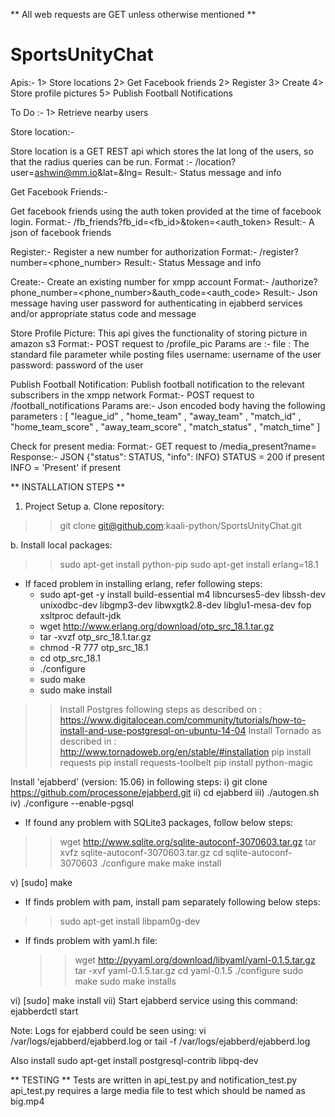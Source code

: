 ** All web requests are GET unless otherwise mentioned ** 

# SportsUnityChat
Apis:- 
1> Store locations
2> Get Facebook friends 
2> Register
3> Create
4> Store profile pictures
5> Publish Football Notifications

To Do :-
1> Retrieve nearby users 

Store location:-

Store location is a GET REST api which stores the lat long of the users, so that the radius queries can be run.
Format :- <ip>/location?user=ashwin@mm.io&lat=<latitude coordinates>&lng=<longtitude coordinates>
Result:- Status message and info 

Get Facebook Friends:-

Get facebook friends using the auth token provided at the time of facebook login.
Format:-  <ip>/fb_friends?fb_id=<fb_id>&token=<auth_token>
Result:- A json of facebook friends 

Register:-
Register a new number for authorization
Format:- <ip>/register?number=<phone_number>
Result:- Status Message and info

Create:-
Create an existing number for xmpp account
Format:- <ip>/authorize?phone_number=<phone_number>&auth_code=<auth_code>
Result:- Json message having user password for authenticating in ejabberd services and/or appropriate status code and message 

Store Profile Picture:
This api gives the functionality of storing picture in amazon s3
Format:- POST request to <ip>/profile_pic
Params are :-
file : The standard file parameter while posting files 
username: username of the user
password: password of the user

Publish Football Notification:
Publish football notification to the relevant subscribers in the xmpp network
Format:- POST request to <ip>/football_notifications
Params are:- 
Json encoded body having the following parameters :
	[
		"league_id" ,
		"home_team" ,
		"away_team" ,
		"match_id" ,
		"home_team_score" ,
		"away_team_score" ,
		"match_status" ,
		"match_time"
	] 


Check for present media: 
Format:- GET request to <ip>/media_present?name=<md5 name>
Response:- JSON {"status": STATUS, "info": INFO}
STATUS = 200 if present
INFO = 'Present' if present

** INSTALLATION STEPS **

1. Project Setup
a. Clone repository:
>> git clone git@github.com:kaali-python/SportsUnityChat.git

b. Install local packages:
>> sudo apt-get install python-pip
>> sudo apt-get install erlang=18.1

* If faced problem in installing erlang, refer following steps:
    * sudo apt-get -y install build-essential m4 libncurses5-dev libssh-dev unixodbc-dev libgmp3-dev libwxgtk2.8-dev libglu1-mesa-dev fop xsltproc default-jdk
     * wget http://www.erlang.org/download/otp_src_18.1.tar.gz
     * tar -xvzf otp_src_18.1.tar.gz
     * chmod -R 777 otp_src_18.1
     * cd otp_src_18.1
     * ./configure
     * sudo make
     * sudo make install

>> Install Postgres following steps as described on : https://www.digitalocean.com/community/tutorials/how-to-install-and-use-postgresql-on-ubuntu-14-04
>> Install Tornado as described in : http://www.tornadoweb.org/en/stable/#installation
>> pip install requests
>> pip install requests-toolbelt
>> pip install python-magic 

Install 'ejabberd' (version: 15.06) in following steps:
i) git clone https://github.com/processone/ejabberd.git
ii) cd ejabberd
iii) ./autogen.sh
iv) ./configure --enable-pgsql

* If found any problem with SQLite3 packages, follow below steps:
 >> wget http://www.sqlite.org/sqlite-autoconf-3070603.tar.gz
 >> tar xvfz sqlite-autoconf-3070603.tar.gz
 >> cd sqlite-autoconf-3070603
 >> ./configure
 >> make
 >> make install

v) [sudo] make

* If finds problem with pam, install pam separately following below steps:
 >> sudo apt-get install libpam0g-dev

* If finds problem with yaml.h file:
  >> wget http://pyyaml.org/download/libyaml/yaml-0.1.5.tar.gz
  >> tar -xvf yaml-0.1.5.tar.gz
  >> cd yaml-0.1.5
  >> ./configure
  >> sudo make
  >> sudo make installs

vi) [sudo] make install
vii) Start ejabberd service using this command: ejabberdctl start

Note: Logs for ejabberd could be seen using: vi /var/logs/ejabberd/ejabberd.log or tail -f /var/logs/ejabberd/ejabberd.log

Also install sudo apt-get install postgresql-contrib libpq-dev


** TESTING **
Tests are written in api_test.py and notification_test.py 
api_test.py requires a large media file to test which should be named as big.mp4